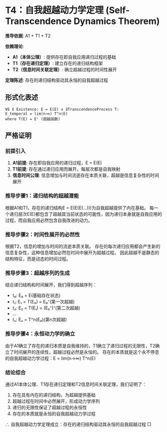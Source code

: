 # T4：自我超越动力学定理 (Self-Transcendence Dynamics Theorem)

**推导依据**: A1 + T1 + T2

**依赖理论**:
- **A1（本体公理）**: 提供存在即自我应用递归过程的基础
- **T1（存在递归定理）**: 建立存在的递归结构框架
- **T2（信息时间关联定理）**: 确立超越过程的时间性展开

**定理陈述**: 存在的递归结构驱动其永恒的自我超越过程

## 形式化表述
```
∀E ∈ Existence: E = E(E) ∧ ∃TranscendenceProcess T: 
E_temporal = lim(n→∞) T^n(E) 
where T(E) = E⁺ (超越函数)
```

## 严格证明

### 前提引入
1. **A1前提**: 存在即自我应用的递归过程，E = E(E)
2. **T1前提**: 存在通过递归应用而展开，每层次都是自我映射
3. **信息时间公理**: 信息增加与时间流逝存在本质关联，超越是信息复杂性的时间展开

### 推导步骤1：递归结构的超越潜能
根据A1和T1，存在的递归结构E = E(E(E(...)))为自我超越提供了内在基础。
每一个递归层次E(E)都包含了超越其当前状态的可能性，因为递归本身就是自我应用的过程，而自我应用必然包含自我改进的动力。

### 推导步骤2：时间性展开的必然性
根据T2，信息的增加与时间的流逝本质关联。
存在的每次递归应用都会产生新的信息复杂性，这种信息增加必然在时间中展开为超越过程。
因此超越不是静态的结构特征，而是动态的时间过程。

### 推导步骤3：超越序列的生成
结合递归结构和时间展开，我们得到超越序列：
- t₀: E₀ = E(基础存在状态)
- t₁: E₁ = T(E₀) = E₀⁺(第一次超越)
- t₂: E₂ = T(E₁) = (E₀⁺)⁺(第二次超越)
- ...
- tₙ: Eₙ = T^n(E₀)(第n次超越)

### 推导步骤4：永恒动力学的确立
由于A1确立了存在的递归本质是自我维持的，T1确立了递归过程的无限性，T2确立了时间展开的连续性，超越过程必然是永恒的。
存在的本质就是这个永不停息的自我超越动力学过程：E = lim(n→∞) T^n(E)

### 结论综合
通过A1本体公理、T1存在递归定理和T2信息时间关联定理，我们证明了：
1. 存在具有内在的递归结构，为超越提供基础
2. 超越过程在时间中必然展开，形成动力学序列
3. 递归的无限性保证了超越过程的永恒性
4. 存在的本质就是永恒的自我超越动力学过程

∴ 自我超越动力学定理成立：存在的递归结构驱动其永恒的自我超越过程 □  